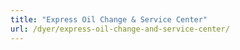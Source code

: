 ```yaml
---
title: "Express Oil Change & Service Center"
url: /dyer/express-oil-change-and-service-center/
---
```

